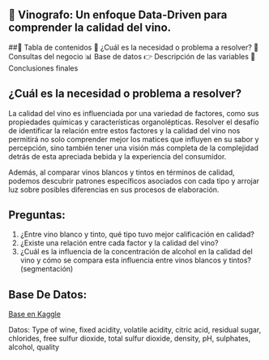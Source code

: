 ## **🍷 Vinografo:** Un enfoque Data-Driven para comprender la calidad del vino.

##🔎 Tabla de contenidos
🤯 ¿Cuál es la necesidad o problema a resolver?
🏢 Consultas del negocio
📊 Base de datos
👉 Descripción de las variables
🍷 Conclusiones finales

## ¿Cuál es la necesidad o problema a resolver? 

La calidad del vino es influenciada por una variedad de factores, como sus propiedades químicas y características organolépticas. Resolver el desafío de identificar la relación entre estos factores y la calidad del vino nos permitirá no solo comprender mejor los matices que influyen en su sabor y percepción, sino también tener una visión más completa de la complejidad detrás de esta apreciada bebida y la experiencia del consumidor. 

Además, al comparar vinos blancos y tintos en términos de calidad, podemos descubrir patrones específicos asociados con cada tipo y arrojar luz sobre posibles diferencias en sus procesos de elaboración.

## Preguntas:
1. ¿Entre vino blanco y tinto, qué tipo tuvo mejor calificación en calidad?
2. ¿Existe una relación entre cada factor y la calidad del vino?
3. ¿Cuál es la influencia de la concentración de alcohol en la calidad del vino y cómo se compara esta influencia entre vinos blancos y tintos? (segmentación)

## Base De Datos:
[Base en Kaggle](https://www.kaggle.com/datasets/ruthgn/wine-quality-data-set-red-white-wine)

Datos: Type of wine, fixed acidity, volatile acidity, citric acid, residual sugar, chlorides, free sulfur dioxide, total sulfur dioxide, density, pH, sulphates, alcohol, quality


